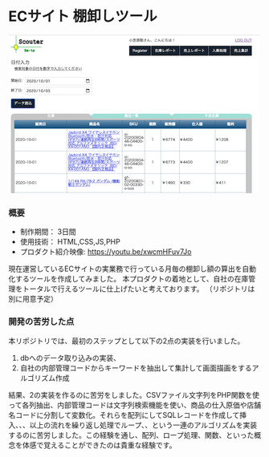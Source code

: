 # ECサイト 棚卸しツール

[![IMAGE ALT TEXT HERE](thumbnailImage.png)](https://youtu.be/xwcmHFuv7Jo)

### 概要
* 制作期間： 3日間
* 使用技術： HTML,CSS,JS,PHP
* プロダクト紹介映像: https://youtu.be/xwcmHFuv7Jo

現在運営しているECサイトの実業務で行っている月毎の棚卸し額の算出を自動化するツールを作成してみました。
本プロダクトの着地として、自社の在庫管理をトータルで行えるツールに仕上げたいと考えております。 （リポジトリは別に用意予定）

### 開発の苦労した点
本リポジトリでは、最初のステップとして以下の2点の実装を行いました。
1. dbへのデータ取り込みの実装、
2. 自社の内部管理コードからキーワードを抽出して集計して画面描画をするアルゴリズム作成

結果、2の実装を作るのに苦労をしました。CSVファイル文字列をPHP関数を使って各列抽出、内部管理コードは文字列検索機能を使い、商品の仕入原価や店舗名コードに分割して変数化。それらを配列にしてSQLレコードを作成して挿入、、、以上の流れを繰り返し処理でループ、、という一連のアルゴリズムを実装するのに苦労しました。この経験を通し、配列、ロープ処理、関数、といった概念を体感で覚えることができたのは貴重な経験です。
